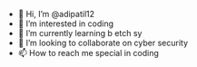 - 👋 Hi, I’m @adipatil12
- 👀 I’m interested in coding
- 🌱 I’m currently learning b etch sy
- 💞️ I’m looking to collaborate on cyber security
- 📫 How to reach me special in coding

<!---
adipatil12/adipatil12 is a ✨ special ✨ repository because its `README.md` (this file) appears on your GitHub profile.
You can click the Preview link to take a look at your changes.
--->
